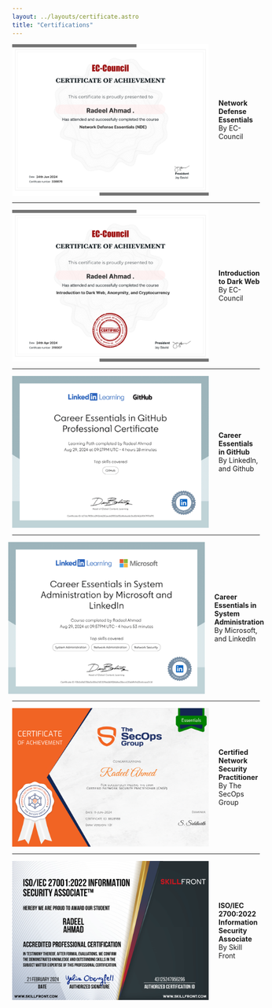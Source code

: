 ```yaml
---
layout: ../layouts/certificate.astro
title: "Certifications"
---
```



<div style="display: flex; align-items: center; justify-content: center;">
    <img src="https://raw.githubusercontent.com/RadeelAhmad/my-portfolio/main/src/pages/certificate-images/88eca662-0dff-4270-9c8d-0ab895696554.png" alt="image1" width="400">
    <p style="margin-left: 20px;"><strong>Network Defense Essentials</strong><br>By EC-Council</p>
</div>

---

<div style="display: flex; align-items: center; justify-content: center;">
    <img src="https://raw.githubusercontent.com/RadeelAhmad/my-portfolio/main/src/pages/certificate-images/9a5dc0db-25e0-4a2c-9d17-fd31bd71da96.png" alt="image1" width="400">
    <p style="margin-left: 20px;"><strong>Introduction to Dark Web</strong><br>By EC-Council</p>
</div>

---

<div style="display: flex; align-items: center; justify-content: center;">
    <img src="https://raw.githubusercontent.com/RadeelAhmad/my-portfolio/main/src/pages/certificate-images/CertificateOfCompletion_CareerEssentialsinGitHubProfessionalCertificate-1.png" alt="image1" width="400">
    <p style="margin-left: 20px;"><strong>Career Essentials in GitHub</strong><br>By Linkedln, and Github</p>
</div>

---

<div style="display: flex; align-items: center; justify-content: center;">
    <img src="https://raw.githubusercontent.com/RadeelAhmad/my-portfolio/main/src/pages/certificate-images/CertificateOfCompletion_CareerEssentialsinSystemAdministrationbyMicrosoftandLinkedIn-1.png" alt="image1" width="400">
    <p style="margin-left: 20px;"><strong>Career Essentials in System Administration</strong><br>By Microsoft, and Linkedln</p>
</div>

---

<div style="display: flex; align-items: center; justify-content: center;">
    <img src="https://raw.githubusercontent.com/RadeelAhmad/my-portfolio/main/src/pages/certificate-images/RadeelAhmed-CertifiedNetworkSecurityPractitioner(CNSP)-1.png" alt="image1" width="400">
    <p style="margin-left: 20px;"><strong>Certified Network Security Practitioner</strong><br>By The SecOps Group</p>
</div>

---

<div style="display: flex; align-items: center; justify-content: center;">
    <img src="https://raw.githubusercontent.com/RadeelAhmad/my-portfolio/main/src/pages/certificate-images/SkillFrontSFE016a74a7284d-4312524795629-1.png" alt="image1" width="400">
    <p style="margin-left: 20px;"><strong>ISO/IEC 2700:2022 Information Security Associate</strong><br>By Skill Front</p>
</div>
